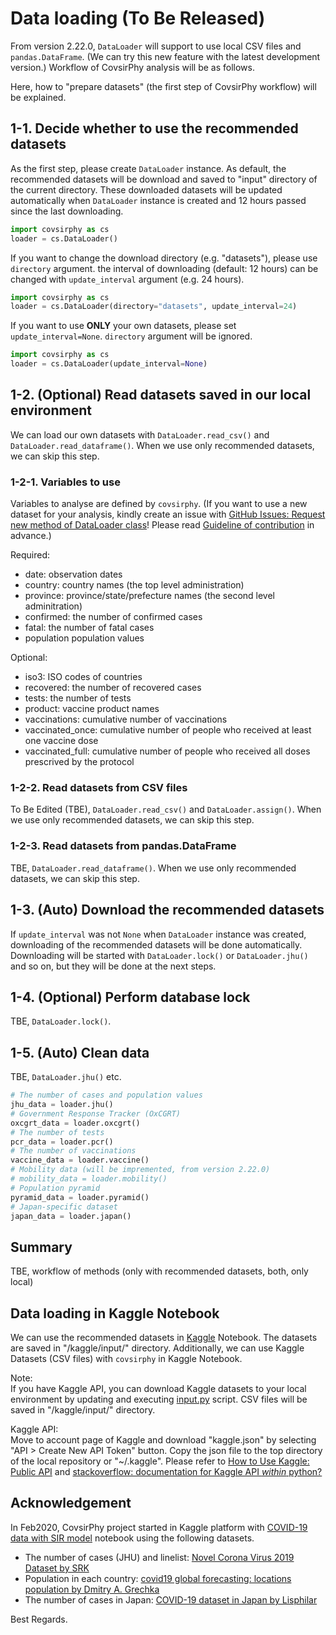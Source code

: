 # Data loading (To Be Released)

From version 2.22.0, `DataLoader` will support to use local CSV files and `pandas.DataFrame`. (We can try this new feature with the latest development version.) Workflow of CovsirPhy analysis will be as follows.

Here, how to "prepare datasets" (the first step of CovsirPhy workflow) will be explained.

## 1-1. Decide whether to use the recommended datasets

As the first step, please create `DataLoader` instance. As default, the recommended datasets will be download and saved to "input" directory of the current directory. These downloaded datasets will be updated automatically when `DataLoader` instance is created and 12 hours passed since the last downloading.

```Python
import covsirphy as cs
loader = cs.DataLoader()
```

If you want to change the download directory (e.g. "datasets"), please use `directory` argument. the interval of downloading (default: 12 hours) can be changed with `update_interval` argument (e.g. 24 hours).

```Python
import covsirphy as cs
loader = cs.DataLoader(directory="datasets", update_interval=24)
```

If you want to use **ONLY** your own datasets, please set `update_interval=None`. `directory` argument will be ignored.

```Python
import covsirphy as cs
loader = cs.DataLoader(update_interval=None)
```

## 1-2. (Optional) Read datasets saved in our local environment

We can load our own datasets with `DataLoader.read_csv()` and `DataLoader.read_dataframe()`. When we use only recommended datasets, we can skip this step.

### 1-2-1. Variables to use

Variables to analyse are defined by `covsirphy`. (If you want to use a new dataset for your analysis, kindly create an issue with [GitHub Issues: Request new method of DataLoader class](https://github.com/lisphilar/covid19-sir/issues/new/?template=request-new-method-of-dataloader-class.md)! Please read [Guideline of contribution](https://lisphilar.github.io/covid19-sir/CONTRIBUTING.html) in advance.)

Required:

- date: observation dates
- country: country names (the top level administration)
- province: province/state/prefecture names (the second level adminitration)
- confirmed: the number of confirmed cases
- fatal: the number of fatal cases
- population population values

Optional:

- iso3: ISO codes of countries
- recovered: the number of recovered cases
- tests: the number of tests
- product: vaccine product names
- vaccinations: cumulative number of vaccinations
- vaccinated_once: cumulative number of people who received at least one vaccine dose
- vaccinated_full: cumulative number of people who received all doses prescrived by the protocol

### 1-2-2. Read datasets from CSV files

To Be Edited (TBE), `DataLoader.read_csv()` and `DataLoader.assign()`. When we use only recommended datasets, we can skip this step.

### 1-2-3. Read datasets from pandas.DataFrame

TBE, `DataLoader.read_dataframe()`. When we use only recommended datasets, we can skip this step.

## 1-3. (Auto) Download the recommended datasets

If `update_interval` was not `None` when `DataLoader` instance was created, downloading of the recommended datasets will be done automatically. Downloading will be started with `DataLoader.lock()` or `DataLoader.jhu()` and so on, but they will be done at the next steps.

## 1-4. (Optional) Perform database lock

TBE, `DataLoader.lock()`.

## 1-5. (Auto) Clean data

TBE, `DataLoader.jhu()` etc.

```Python
# The number of cases and population values
jhu_data = loader.jhu()
# Government Response Tracker (OxCGRT)
oxcgrt_data = loader.oxcgrt()
# The number of tests
pcr_data = loader.pcr()
# The number of vaccinations
vaccine_data = loader.vaccine()
# Mobility data (will be impremented, from version 2.22.0)
# mobility_data = loader.mobility()
# Population pyramid
pyramid_data = loader.pyramid()
# Japan-specific dataset
japan_data = loader.japan()
```

## Summary

TBE, workflow of methods (only with recommended datasets, both, only local)

## Data loading in Kaggle Notebook

We can use the recommended datasets in [Kaggle](https://www.kaggle.com/) Notebook. The datasets are saved in "/kaggle/input/" directory. Additionally, we can use Kaggle Datasets (CSV files) with `covsirphy` in Kaggle Notebook.

Note:  
If you have Kaggle API, you can download Kaggle datasets to your local environment by updating and executing [input.py](https://github.com/lisphilar/covid19-sir/blob/master/input.py) script. CSV files will be saved in "/kaggle/input/" directory.

Kaggle API:  
Move to account page of Kaggle and download "kaggle.json" by selecting "API > Create New API Token" button. Copy the json file to the top directory of the local repository or "~/.kaggle". Please refer to [How to Use Kaggle: Public API](https://www.kaggle.com/docs/api) and [stackoverflow: documentation for Kaggle API *within* python?](https://stackoverflow.com/questions/55934733/documentation-for-kaggle-api-within-python#:~:text=Here%20are%20the%20steps%20involved%20in%20using%20the%20Kaggle%20API%20from%20Python.&text=Go%20to%20your%20Kaggle%20account,json%20will%20be%20downloaded)

## Acknowledgement

In Feb2020, CovsirPhy project started in Kaggle platform with [COVID-19 data with SIR model](https://www.kaggle.com/lisphilar/covid-19-data-with-sir-model) notebook using the following datasets.

- The number of cases (JHU) and linelist: [Novel Corona Virus 2019 Dataset by SRK](https://www.kaggle.com/sudalairajkumar/novel-corona-virus-2019-dataset)
- Population in each country:  [covid19 global forecasting: locations population by Dmitry A. Grechka](https://www.kaggle.com/dgrechka/covid19-global-forecasting-locations-population)
- The number of cases in Japan: [COVID-19 dataset in Japan by Lisphilar](https://www.kaggle.com/lisphilar/covid19-dataset-in-japan)

Best Regards.
